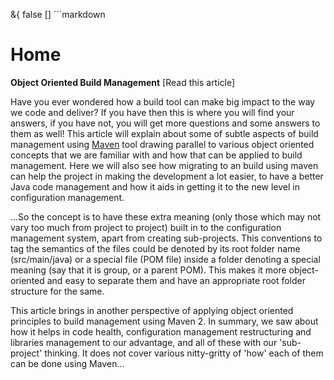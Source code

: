 &{<nil> false <nil> <nil> [] <nil> <nil> <nil> <nil> ```markdown
# Home

**Object Oriented Build Management** [Read this article]

Have you ever wondered how a build tool can make big impact to the way we code and deliver? If you have then this is where you will find your answers, if you have not, you will get more questions and some answers to them as well! This article will explain about some of subtle aspects of build management using [Maven](http://maven.apache.org/) tool drawing parallel to various object oriented concepts that we are familiar with and how that can be applied to build management. Here we will also see how migrating to an build using maven can help the project in making the development a lot easier, to have a better Java code management and how it aids in getting it to the new level in configuration management.

...So the concept is to have these extra meaning (only those which may not vary too much from project to project) built in to the configuration management system, apart from creating sub-projects. This conventions to tag the semantics of the files could be denoted by its root folder name (src/main/java) or a special file (POM file) inside a folder denoting a special meaning (say that it is group, or a parent POM). This makes it more object-oriented and easy to separate them and have an appropriate root folder structure for the same.

This article brings in another perspective of applying object oriented principles to build management using Maven 2. In summary, we saw about how it helps in code health, configuration management restructuring and libraries management to our advantage, and all of these with our 'sub-project' thinking. It does not cover various nitty-gritty of 'how' each of them can be done using Maven...
```}